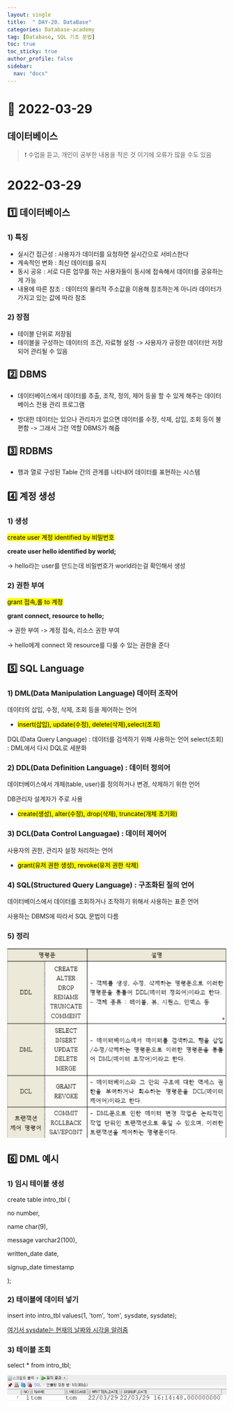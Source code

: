 ```yaml
---
layout: single
title:  " DAY-20. DataBase"
categories: Database-academy
tag: [Database, SQL 기초 문법]
toc: true
toc_sticky: true
author_profile: false
sidebar:
  nav: "docs"
---
```



# 🔐 2022-03-29 

## 데이터베이스   

<!--Quote-->

> ❗ 수업을 듣고, 개인이 공부한 내용을 적은 것 이기에 오류가 많을 수도 있음  


# 2022-03-29

## 1️⃣ 데이터베이스

### 1) 특징

- 실시간 접근성 : 사용자가 데이터를 요청하면 실시간으로 서비스한다
- 계속적인 변화 : 최신 데이터를 유지
- 동시 공유 : 서로 다른 업무를 하는 사용자들이 동시에 접속해서 데이터를 공유하는게 가능
- 내용에 따른 참조 : 데이터의 물리적 주소값을 이용해 참조하는게 아니라 데이터가 가지고 있는 값에 따라 참조


### 2) 장점

- 테이블 단위로 저장됨
- 테이블을 구성하는 데이터의 조건, 자료형 설정
-> 사용자가 규정한 데이터만 저장되어 관리될 수 있음

## 2️⃣ DBMS

- 데이터베이스에서 데이터를 추출, 조작, 정의, 제어 등을 할 수 있게 해주는 데이터베이스 전용 관리 프로그램

- 방대한 데이터는 있으나 관리자가 없으면 데이터를 수정, 삭제, 삽입, 조회 등이 불편함 -> 그래서 그런 역할 DBMS가 해줌

## 3️⃣ RDBMS

- 행과 열로 구성된 Table 간의 관게를 나타내어 데이터를 표현하는 시스템


## 4️⃣ 계정 생성

### 1) 생성

<mark>create user 계정 identified by 비밀번호</mark>

**create user hello identified by world;** 

→ hello라는 user를 만드는데 비밀번호가 world라는걸 확인해서 생성

### 2) 권한 부여

<mark>grant 접속,롤 to 계정</mark>

**grant connect, resource to hello;** 

→ 권한 부여 -> 계정 접속, 리소스 권한 부여 

→ hello에게 connect 와 resource를 다룰 수 있는 권한을 준다

## 5️⃣ SQL Language

### 1) DML(Data Manipulation Language) 데이터 조작어

데이터의 삽입, 수정, 삭제, 조회 등을 제어하는 언어


* <mark>insert(삽입), update(수정), delete(삭제),select(조회)</mark>


DQL(Data Query Language) : 데이터를 검색하기 위해 사용하는 언어
select(조회) : DML에서 다시 DQL로 세분화

### 2) DDL(Data Definition Language) : 데이터 정의어

데이터베이스에서 개체(table, user)를 정의하거나 변경, 삭제하기 위한 언어


DB관리자 설계자가 주로 사용
* <mark>create(생성), alter(수정), drop(삭제), truncate(개체 초기화)</mark>

### 3) DCL(Data Control Languagae) : 데이터 제어어

사용자의 권한, 관리자 설정 처리하는 언어


* <mark>grant(유저 권한 생성), revoke(유저 권한 삭제)</mark>

### 4) SQL(Structured Query Language) : 구조화된 질의 언어

데이터베이스에서 데이터를 조회하거나 조작하기 위해서 사용하는 표준 언어


사용하는 DBMS에 따라서 SQL 문법이 다름

### 5) 정리

![1.png](/assets/images/posts/2022-03-29/1.png)

## 6️⃣ DML 예시

### 1) 임시 테이블 생성

create table intro_tbl (


no number,


name char(9),


message varchar2(100),


written_date date,


signup_date timestamp



);



### 2) 테이블에 데이터 넣기

insert into intro_tbl values(1, 'tom', 'tom', sysdate, sysdate); 

<u>여기서 sysdate는 현재의 날짜와 시각을 알려줌</u>

### 3) 테이블 조회

select * from intro_tbl;

![2.png](/assets/images/posts/2022-03-29/2.png)